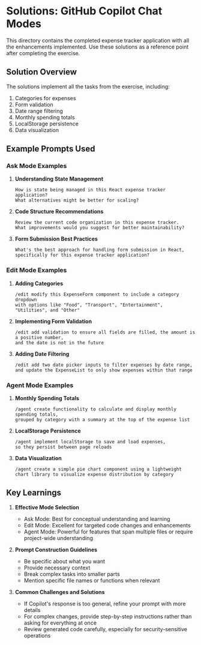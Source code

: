 # Solutions: GitHub Copilot Chat Modes

This directory contains the completed expense tracker application with all the enhancements implemented. Use these solutions as a reference point after completing the exercise.

## Solution Overview

The solutions implement all the tasks from the exercise, including:

1. Categories for expenses
2. Form validation
3. Date range filtering
4. Monthly spending totals
5. LocalStorage persistence
6. Data visualization

## Example Prompts Used

### Ask Mode Examples

1. **Understanding State Management**
   ```
   How is state being managed in this React expense tracker application? 
   What alternatives might be better for scaling?
   ```

2. **Code Structure Recommendations**
   ```
   Review the current code organization in this expense tracker. 
   What improvements would you suggest for better maintainability?
   ```

3. **Form Submission Best Practices**
   ```
   What's the best approach for handling form submission in React, 
   specifically for this expense tracker application?
   ```

### Edit Mode Examples

1. **Adding Categories**
   ```
   /edit modify this ExpenseForm component to include a category dropdown 
   with options like "Food", "Transport", "Entertainment", "Utilities", and "Other"
   ```

2. **Implementing Form Validation**
   ```
   /edit add validation to ensure all fields are filled, the amount is a positive number, 
   and the date is not in the future
   ```

3. **Adding Date Filtering**
   ```
   /edit add two date picker inputs to filter expenses by date range, 
   and update the ExpenseList to only show expenses within that range
   ```

### Agent Mode Examples

1. **Monthly Spending Totals**
   ```
   /agent create functionality to calculate and display monthly spending totals, 
   grouped by category with a summary at the top of the expense list
   ```

2. **LocalStorage Persistence**
   ```
   /agent implement localStorage to save and load expenses, 
   so they persist between page reloads
   ```

3. **Data Visualization**
   ```
   /agent create a simple pie chart component using a lightweight 
   chart library to visualize expense distribution by category
   ```

## Key Learnings

1. **Effective Mode Selection**
   - Ask Mode: Best for conceptual understanding and learning
   - Edit Mode: Excellent for targeted code changes and enhancements
   - Agent Mode: Powerful for features that span multiple files or require project-wide understanding

2. **Prompt Construction Guidelines**
   - Be specific about what you want
   - Provide necessary context
   - Break complex tasks into smaller parts
   - Mention specific file names or functions when relevant

3. **Common Challenges and Solutions**
   - If Copilot's response is too general, refine your prompt with more details
   - For complex changes, provide step-by-step instructions rather than asking for everything at once
   - Review generated code carefully, especially for security-sensitive operations